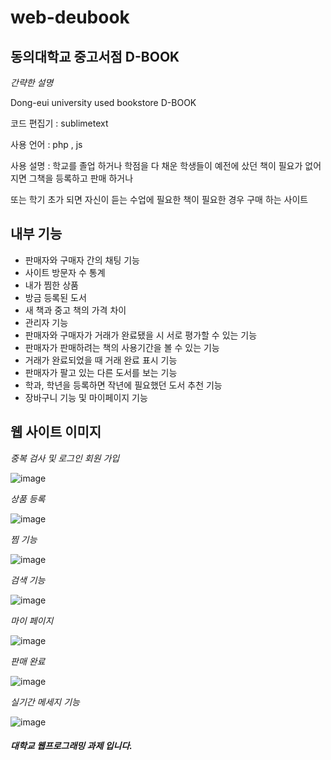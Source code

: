 # web-deubook

동의대학교 중고서점 D-BOOK
-
*간략한 설명*

Dong-eui university used bookstore D-BOOK

코드 편집기 : sublimetext 

사용 언어 : php , js 

사용 설명 : 학교를 졸업 하거나 학점을 다 채운 학생들이 예전에 샀던 책이 필요가 없어지면 그책을 등록하고 판매 하거나

또는 학기 초가 되면 자신이 듣는 수업에 필요한 책이 필요한 경우 구매 하는 사이트 

내부 기능 
-
- 판매자와 구매자 간의 채팅 기능
- 사이트 방문자 수 통계
- 내가 찜한 상품
- 방금 등록된 도서
- 새 책과 중고 책의 가격 차이
- 관리자 기능
- 판매자와 구매자가 거래가 완료됐을 시 서로 평가할 수 있는 기능
- 판매자가 판매하려는 책의 사용기간을 볼 수 있는 기능
- 거래가 완료되었을 때 거래 완료 표시 기능
- 판매자가 팔고 있는 다른 도서를 보는 기능
- 학과, 학년을 등록하면 작년에 필요했던 도서 추천 기능
- 장바구니 기능 및 마이페이지 기능

웹 사이트 이미지 
- 
*중복 검사 및 로그인 회원 가입*

![image](https://github.com/dhdhfkk1119/web-deubook/assets/140272714/f0604555-01b0-46ac-9a63-5d71c8e39f71)

*상품 등록*

![image](https://github.com/dhdhfkk1119/web-deubook/assets/140272714/170b9627-e413-47b9-aaeb-4afb7d7c3600)

*찜 기능*

![image](https://github.com/dhdhfkk1119/web-deubook/assets/140272714/e8b89f17-922d-4f91-9981-d78d4a14b64e)

*검색 기능*

![image](https://github.com/dhdhfkk1119/web-deubook/assets/140272714/964d3605-ec8e-41cf-aa64-8f4591603cfd)

*마이 페이지*

![image](https://github.com/dhdhfkk1119/web-deubook/assets/140272714/dc797d5c-ed3e-4130-900a-f4e8ce3f4b91)

*판매 완료*

![image](https://github.com/dhdhfkk1119/web-deubook/assets/140272714/5ba39bc3-52d3-450a-b017-3f905f0993b2)

*실기간 메세지 기능*

![image](https://github.com/dhdhfkk1119/web-deubook/assets/140272714/29ea25f3-aa8a-4c97-81c0-0cedf33f4ec5)

##### 대학교 웹프로그래밍 과제 입니다.
